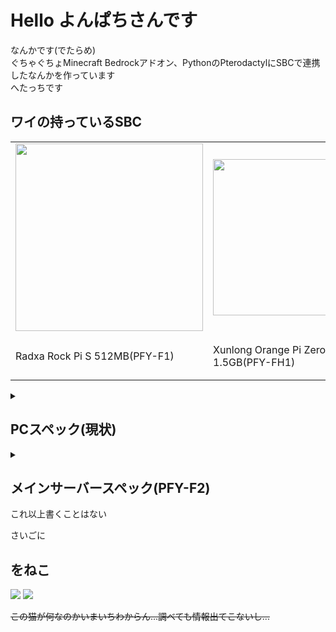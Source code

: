 # Hello よんぱちさんです
なんかです(でたらめ)<br>
ぐちゃぐちょMinecraft Bedrockアドオン、PythonのPterodactylにSBCで連携したなんかを作っています<br>
へたっちです<br>
<!-- そろそろ就職したい... -->

## ワイの持っているSBC<br>
<table>
  <tr>
    <td> <img width="300px" src="https://github.com/Yon4800/Yon4800/assets/48090196/a223ef76-00af-435d-92ca-524a483337db"/></td>
    <td> <img width="250px" src="https://github.com/Yon4800/Yon4800/assets/48090196/c22b88ae-cee2-4742-8128-2ab711ab6517"/></td>
    <td> <img width="300px" src="https://github.com/Yon4800/Yon4800/assets/48090196/8e1e65e9-6a28-44d5-86fe-0d7a8ae1399b"/></td>
    <td> <img width="300px" src="https://github.com/user-attachments/assets/207af346-4c64-469e-86d5-e3846e35485e"/></td>



  </tr>
  <tr>
    <td> Radxa Rock Pi S 512MB(PFY-F1)</td>
    <td> Xunlong Orange Pi Zero 3 1.5GB(PFY-FH1)</td>
    <td> Librecomputer AML-S905D3-CC 4GB(PFY-F3)</td>
    <td> ~~Radxa Zero 3E 2GB(PFY-F4V2)~~ ※不良品だったようで現在交換中です。しばらくお待ちください</td>
  </tr>
</table>

<details>
  <summary><h2>PCスペック(現状)</h2></summary>
  <ul>
    <li>CPU: AMD Ryzen 5 2600</li>
    <li>M/B: MSI B450 Gaming Plus</li>
    <li>Videocard: Palit Nvidia Geforce GTX 1660 Super</li>
    <li>Mem: DDR4-2666 8GB×4(32GB)</li>
    <li>SSD: NVMe 512GB</li>
    <li>HDD: Seagate 2TB <s>端子壊れかけ(((</s></li>
  </ul>
</details>
<details>
  <summary><h2>メインサーバースペック(PFY-F2)</h2></summary>
  <ul>
    <li>CPU: AMD Ryzen 7 1700</li>
    <li>M/B: ASRock AB350 Gaming-ITX/AC</li>
    <li>Videocard: Radeonの何か(しらべろ</li>
    <li>DDR4-3000 Mem: 8GB×2</li>
    <li>SSD: SATA 256GB</li>
  </ul>
</details>
これ以上書くことはない

さいごに
## をねこ
<img src="https://github.com/Yon4800/Yon4800/assets/48090196/24e5cfa9-8bc5-42c2-9a05-b3e15df46bf2"/>
<img src="https://github.com/Yon4800/Yon4800/assets/48090196/16dd59c6-5afd-4f32-8914-e9ef896fda01"/>

<s>この猫が何なのかいまいちわからん...調べても情報出てこないし...</s>
